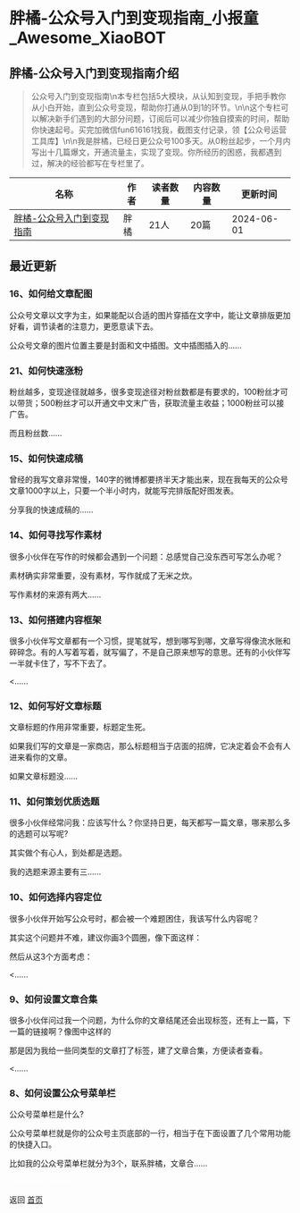 # 胖橘-公众号入门到变现指南_小报童_Awesome_XiaoBOT

## 胖橘-公众号入门到变现指南介绍
> 公众号入门到变现指南\n本专栏包括5大模块，从认知到变现，手把手教你从小白开始，直到公众号变现，帮助你打通从0到1的环节。\n\n这个专栏可以解决新手们遇到的大部分问题，订阅后可以减少你独自摸索的时间，帮助你快速起号。买完加微信fun616161找我，截图支付记录，领【公众号运营工具库】\n\n我是胖橘，已经日更公众号100多天。从0粉丝起步，一个月内写出十几篇爆文，开通流量主，实现了变现。你所经历的困惑，我都遇到过，解决的经验都写在专栏里了。  
  


|名称|作者|读者数量|内容数量|更新时间|
|---|---|---|---|---|
|[胖橘-公众号入门到变现指南](https://xiaobot.net/p/fun616161?refer=0b133df9-27dc-423b-8101-639049001c13)|胖橘|21人|20篇|2024-06-01|

## 最近更新
### 16、如何给文章配图

公众号文章以文字为主，如果能配以合适的图片穿插在文字中，能让文章排版更加好看，调节读者的注意力，更愿意读下去。

公众号文章的图片位置主要是封面和文中插图。文中插图插入的......

### 21、如何快速涨粉

粉丝越多，变现途径就越多，很多变现途径对粉丝数都是有要求的，100粉丝才可以带货；500粉丝才可以开通文中文末广告，获取流量主收益；1000粉丝可以接广告。

而且粉丝数......

### 15、如何快速成稿

曾经的我写文章非常慢，140字的微博都要挤半天才能出来，现在我每天的公众号文章1000字以上，只要一个半小时内，就能写完排版配好图发表。



分享我的快速成稿的......

### 14、如何寻找写作素材

很多小伙伴在写作的时候都会遇到一个问题：总感觉自己没东西可写怎么办呢？

素材确实非常重要，没有素材，写作就成了无米之炊。

写作素材的来源有两大......

### 13、如何搭建内容框架

很多小伙伴写文章都有一个习惯，提笔就写，想到哪写到哪，文章写得像流水账和碎碎念。有的人写着写着，就写偏了，不是自己原来想写的意思。还有的小伙伴写一半就卡住了，写不下去了。

<......

### 12、如何写好文章标题

文章标题的作用非常重要，标题定生死。

如果我们写的文章是一家商店，那么标题相当于店面的招牌，它决定着会不会有人进来看你的文章。

如果文章标题没......

### 11、如何策划优质选题

很多小伙伴经常问我：应该写什么？你坚持日更，每天都写一篇文章，哪来那么多的选题可以写呢?

其实做个有心人，到处都是选题。

我的选题来源主要有三......

### 10、如何选择内容定位

很多小伙伴开始写公众号时，都会被一个难题困住，我该写什么内容呢？

其实这个问题并不难，建议你画3个圆圈，像下面这样：

然后从这3个方面考虑：

<......

### 9、如何设置文章合集

很多小伙伴问过我一个问题，为什么你的文章结尾还会出现标签，还有上一篇，下一篇的链接啊？像图中这样的

那是因为我给一些同类型的文章打了标签，建了文章合集，方便读者查看。

<......

### 8、如何设置公众号菜单栏

公众号菜单栏是什么?

公众号菜单栏就是你的公众号主页底部的一行，相当于在下面设置了几个常用功能的快捷入口。

比如我的公众号菜单栏就分为3个，联系胖橘，文章合......


<a href="https://github.com/Reno9527/awesome-xiaobot" style="color: white; text-decoration: none;">awesome-xiaobot</a>

返回 [首页](../README.md)
